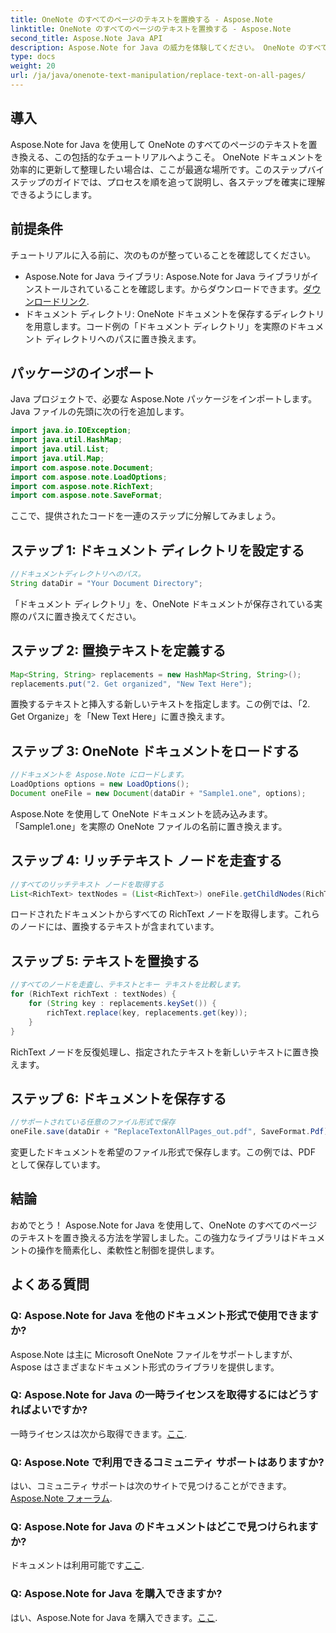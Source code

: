 ```yaml
---
title: OneNote のすべてのページのテキストを置換する - Aspose.Note
linktitle: OneNote のすべてのページのテキストを置換する - Aspose.Note
second_title: Aspose.Note Java API
description: Aspose.Note for Java の威力を体験してください。 OneNote のすべてのページのテキストを簡単に置き換える方法を学びます。シームレスなドキュメント操作については、ステップバイステップのガイドに従ってください。
type: docs
weight: 20
url: /ja/java/onenote-text-manipulation/replace-text-on-all-pages/
---
```

## 導入
Aspose.Note for Java を使用して OneNote のすべてのページのテキストを置き換える、この包括的なチュートリアルへようこそ。 OneNote ドキュメントを効率的に更新して整理したい場合は、ここが最適な場所です。このステップバイステップのガイドでは、プロセスを順を追って説明し、各ステップを確実に理解できるようにします。
## 前提条件
チュートリアルに入る前に、次のものが整っていることを確認してください。
-  Aspose.Note for Java ライブラリ: Aspose.Note for Java ライブラリがインストールされていることを確認します。からダウンロードできます。[ダウンロードリンク](https://releases.aspose.com/note/java/).
- ドキュメント ディレクトリ: OneNote ドキュメントを保存するディレクトリを用意します。コード例の「ドキュメント ディレクトリ」を実際のドキュメント ディレクトリへのパスに置き換えます。
## パッケージのインポート
Java プロジェクトで、必要な Aspose.Note パッケージをインポートします。 Java ファイルの先頭に次の行を追加します。
```java
import java.io.IOException;
import java.util.HashMap;
import java.util.List;
import java.util.Map;
import com.aspose.note.Document;
import com.aspose.note.LoadOptions;
import com.aspose.note.RichText;
import com.aspose.note.SaveFormat;
```
ここで、提供されたコードを一連のステップに分解してみましょう。
## ステップ 1: ドキュメント ディレクトリを設定する
```java
//ドキュメントディレクトリへのパス。
String dataDir = "Your Document Directory";
```
「ドキュメント ディレクトリ」を、OneNote ドキュメントが保存されている実際のパスに置き換えてください。
## ステップ 2: 置換テキストを定義する
```java
Map<String, String> replacements = new HashMap<String, String>();
replacements.put("2. Get organized", "New Text Here");
```
置換するテキストと挿入する新しいテキストを指定します。この例では、「2. Get Organize」を「New Text Here」に置き換えます。
## ステップ 3: OneNote ドキュメントをロードする
```java
//ドキュメントを Aspose.Note にロードします。
LoadOptions options = new LoadOptions();
Document oneFile = new Document(dataDir + "Sample1.one", options);
```
Aspose.Note を使用して OneNote ドキュメントを読み込みます。 「Sample1.one」を実際の OneNote ファイルの名前に置き換えます。
## ステップ 4: リッチテキスト ノードを走査する
```java
//すべてのリッチテキスト ノードを取得する
List<RichText> textNodes = (List<RichText>) oneFile.getChildNodes(RichText.class);
```
ロードされたドキュメントからすべての RichText ノードを取得します。これらのノードには、置換するテキストが含まれています。
## ステップ 5: テキストを置換する
```java
//すべてのノードを走査し、テキストとキー テキストを比較します。
for (RichText richText : textNodes) {
    for (String key : replacements.keySet()) {
        richText.replace(key, replacements.get(key));
    }
}
```
RichText ノードを反復処理し、指定されたテキストを新しいテキストに置き換えます。
## ステップ 6: ドキュメントを保存する
```java
//サポートされている任意のファイル形式で保存
oneFile.save(dataDir + "ReplaceTextonAllPages_out.pdf", SaveFormat.Pdf);
```
変更したドキュメントを希望のファイル形式で保存します。この例では、PDF として保存しています。
## 結論
おめでとう！ Aspose.Note for Java を使用して、OneNote のすべてのページのテキストを置き換える方法を学習しました。この強力なライブラリはドキュメントの操作を簡素化し、柔軟性と制御を提供します。
## よくある質問
### Q: Aspose.Note for Java を他のドキュメント形式で使用できますか?
Aspose.Note は主に Microsoft OneNote ファイルをサポートしますが、Aspose はさまざまなドキュメント形式のライブラリを提供します。
### Q: Aspose.Note for Java の一時ライセンスを取得するにはどうすればよいですか?
一時ライセンスは次から取得できます。[ここ](https://purchase.aspose.com/temporary-license/).
### Q: Aspose.Note で利用できるコミュニティ サポートはありますか?
はい、コミュニティ サポートは次のサイトで見つけることができます。[Aspose.Note フォーラム](https://forum.aspose.com/c/note/28).
### Q: Aspose.Note for Java のドキュメントはどこで見つけられますか?
ドキュメントは利用可能です[ここ](https://reference.aspose.com/note/java/).
### Q: Aspose.Note for Java を購入できますか? 
はい、Aspose.Note for Java を購入できます。[ここ](https://purchase.aspose.com/buy).